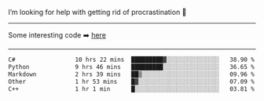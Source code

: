 I’m looking for help with getting rid of procrastination 🤔

-----

Some interesting code :arrow_right: [here](https://github.com/zhen8838/playground)

-----

<!--START_SECTION:waka-->

```txt
C#                 10 hrs 22 mins  █████████▓░░░░░░░░░░░░░░░   38.90 %
Python             9 hrs 46 mins   █████████░░░░░░░░░░░░░░░░   36.65 %
Markdown           2 hrs 39 mins   ██▒░░░░░░░░░░░░░░░░░░░░░░   09.96 %
Other              1 hr 53 mins    █▓░░░░░░░░░░░░░░░░░░░░░░░   07.09 %
C++                1 hr 1 min      █░░░░░░░░░░░░░░░░░░░░░░░░   03.81 %
```

<!--END_SECTION:waka-->

<!--
**zhen8838/zhen8838** is a ✨ _special_ ✨ repository because its `README.md` (this file) appears on your GitHub profile.

Here are some ideas to get you started:

- 🔭 I’m currently working on ...
- 🌱 I’m currently learning ...
- 👯 I’m looking to collaborate on ...
 ...
- 💬 Ask me about ...
- 📫 How to reach me: ...
- 😄 Pronouns: ...
- ⚡ Fun fact: ...
-->
